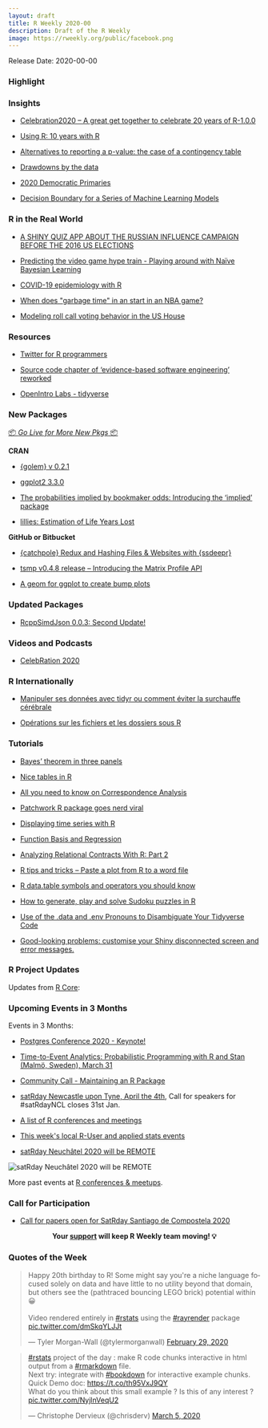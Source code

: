 ```yaml
---
layout: draft
title: R Weekly 2020-00
description: Draft of the R Weekly
image: https://rweekly.org/public/facebook.png
---
```


Release Date: 2020-00-00

###  Highlight



### Insights

+ [Celebration2020 – A great get together to celebrate 20 years of R-1.0.0](https://mail-wolf.de/?p=4612)

+ [Using R: 10 years with R](https://onunicornsandgenes.blog/2020/03/01/using-r-10-years-with-r/)

+ [Alternatives to reporting a p-value: the case of a contingency table](https://www.rdatagen.net/post/to-report-a-p-value-or-not-the-case-of-a-contingency-table/)

+ [Drawdowns by the data](https://osm.netlify.com/post/drawdowns/)

+ [2020 Democratic Primaries](https://austinwehrwein.com/dnc2020/)

+ [Decision Boundary for a Series of Machine Learning Models](https://lf0.com/post/machine-learning-boundary-conditions/machine-learning-boundary-conditions/)



### R in the Real World

+ [A SHINY QUIZ APP ABOUT THE RUSSIAN INFLUENCE CAMPAIGN BEFORE THE 2016 US ELECTIONS](http://skranz.github.io//r/2020/03/05/fbiraquiz.html)

+ [Predicting the video game hype train - Playing around with Naïve Bayesian Learning](https://rcrastinate.rbind.io/post/naive-bayesian-learning-video-games/)

+ [COVID-19 epidemiology with R](https://rviews.rstudio.com/2020/03/05/covid-19-epidemiology-with-r/)

+ [When does "garbage time" in an start in an NBA game? ](https://jtcies.com/2020/03/when-does-garbage-time-start/)

+ [Modeling roll call voting behavior in the US House](https://www.jtimm.net/2020/02/11/modeling-roll-call-voting-behavior/)



###  Resources

+ [Twitter for R programmers](https://www.t4rstats.com/)

+ [Source code chapter of ‘evidence-based software engineering’ reworked](http://shape-of-code.coding-guidelines.com/2020/02/29/source-code-chapter-of-evidence-based-software-engineering-reworked/)

+ [OpenIntro Labs - tidyverse](https://github.com/openintrostat/oilabs-tidy)


###  New Packages

<p class="added-hostname"><a href="https://rweekly.org/live" target="_blank" class="externalLink">📦 <i>Go Live for More New Pkgs</i> 📦</a></p>

**CRAN**

+ [{golem} v 0.2.1](https://cran.r-project.org/web/packages/golem/index.html)

+ [ggplot2 3.3.0](https://www.tidyverse.org/blog/2020/03/ggplot2-3-3-0/)

+ [The probabilities implied by bookmaker odds: Introducing the ‘implied’ package](http://opisthokonta.net/?p=1797)

+ [lillies: Estimation of Life Years Lost](https://cran.r-project.org/web/packages/lillies/index.html)


**GitHub or Bitbucket**

+ [{catchpole} Redux and Hashing Files & Websites with {ssdeepr}](https://rud.is/b/2020/03/04/catchpole-redux-and-hashing-files-websites-with-ssdeepr/)

+ [tsmp v0.4.8 release – Introducing the Matrix Profile API](https://r-posts.com/tsmp-v0-4-8-release-introducing-the-matrix-profile-api/)

+ [A geom for ggplot to create bump plots](https://github.com/davidsjoberg/ggbump)

### Updated Packages

+ [RcppSimdJson 0.0.3: Second Update!](http://dirk.eddelbuettel.com/blog/2020/03/04/#rcppsimdjson_0.0.3)

###  Videos and Podcasts

+ [CelebRation 2020](https://www.youtube.com/channel/UCqEdfW-1KUn_QQyQogxqLeA/)

### R Internationally

+ [Manipuler ses données avec tidyr ou comment éviter la surchauffe cérébrale](https://thinkr.fr/manipuler-ses-donnees-avec-tidyr-ou-tout-ce-que-vous-voulez-savoir-sur-le-pivot/)

+ [Opérations sur les fichiers et les dossiers sous R](https://thinkr.fr/operations-sur-les-fichiers-et-les-dossiers-sous-r/)

###  Tutorials

+ [Bayes’ theorem in three panels](https://www.tjmahr.com/bayes-theorem-in-three-panels/)

+ [Nice tables in R](https://fabiomarroni.wordpress.com/2020/03/04/nice-tables-in-r/)

+ [All you need to know on Correspondence Analysis](https://francoishusson.wordpress.com/2020/03/04/all-you-need-to-know-on-corespondence-analysis/)

+ [Patchwork R package goes nerd viral](https://www.littlemissdata.com/blog/patchwork)

+ [Displaying time series with R](https://codingclubuc3m.rbind.io/post/2020-03-03/)

+ [Function Basis and Regression](https://freakonometrics.hypotheses.org/60146)

+ [Analyzing Relational Contracts With R: Part 2](http://skranz.github.io//r/2020/03/02/RelationalContractsBlog2.html)

+ [R tips and tricks – Paste a plot from R to a word file](https://eranraviv.com/r-tips-and-tricks-paste-a-plot-from-r-to-a-word-file/)

+ [R data.table symbols and operators you should know](https://www.infoworld.com/article/3530348/r-datatable-symbols-and-operators-you-should-know.html)

+ [How to generate, play and solve Sudoku puzzles in R](https://medium.com/@tumuhimbisemoses/how-to-generate-play-and-solve-sudoku-puzzles-in-r-26761b056fe4)

+ [Use of the .data and .env Pronouns to Disambiguate Your Tidyverse Code](https://tinyheero.github.io/2020/03/01/use-data-env-pronouns-tidyverse.html)

+ [Good-looking problems: customise your Shiny disconnected screen and error messages.](https://sever.john-coene.com/)


<!--<div class="post-more-begin></div><div class="post-more-end"></div>-->

###  R Project Updates

Updates from [R Core](http://developer.r-project.org/blosxom.cgi/R-devel/NEWS):


###  Upcoming Events in 3 Months

Events in 3 Months:

+ [Postgres Conference 2020 - Keynote!](https://www.littlemissdata.com/blog/postgres2020)

+ [Time-to-Event Analytics: Probabilistic Programming with R and Stan (Malmö, Sweden), March 31](https://www.meetup.com/Skane-R-User-Group/events/268627833/)

+ [Community Call - Maintaining an R Package](https://ropensci.org/blog/2020/03/04/commcall-mar2020/)

+ [satRday Newcastle upon Tyne, April the 4th](https://newcastle2020.satrdays.org/), Call for speakers for #satRdayNCL closes 31st Jan.

+ [A list of R conferences and meetings](https://jumpingrivers.github.io/meetingsR/events.html)

+ [This week's local R-User and applied stats events](https://community.rstudio.com/c/irl)

+ [satRday Neuchâtel 2020 will be REMOTE](https://neuchatel2020.satrdays.org/)

![satRday Neuchâtel 2020 will be REMOTE](https://twitter.com/satRdayNeuCH/status/1234880042817204225)

More past events at [R conferences & meetups](https://conf.rweekly.org).



###  Call for Participation

+ [Call for papers open for SatRday Santiago de Compostela 2020](https://compostela2020.satrdays.org)


<p class="hide-support added-hostname support-rweekly" style="text-align: center;font-weight: bold;">Your <a class="non-visited externalLink" href="https://www.patreon.com/rweekly" onclick="pas(this)">support</a> will keep R Weekly team moving! 💡</p>

###  Quotes of the Week

<blockquote class="twitter-tweet"><p lang="en" dir="ltr">Happy 20th birthday to R! Some might say you&#39;re a niche language focused solely on data and have little to no utility beyond that domain, but others see the (pathtraced bouncing LEGO brick) potential within 😀<br><br>Video rendered entirely in <a href="https://twitter.com/hashtag/rstats?src=hash&amp;ref_src=twsrc%5Etfw">#rstats</a> using the <a href="https://twitter.com/hashtag/rayrender?src=hash&amp;ref_src=twsrc%5Etfw">#rayrender</a> package <a href="https://t.co/dmSkqYLJJt">pic.twitter.com/dmSkqYLJJt</a></p>&mdash; Tyler Morgan-Wall (@tylermorganwall) <a href="https://twitter.com/tylermorganwall/status/1233841641254862848?ref_src=twsrc%5Etfw">February 29, 2020</a></blockquote> <script async src="https://platform.twitter.com/widgets.js" charset="utf-8"></script>


<blockquote class="twitter-tweet"><p lang="en" dir="ltr"><a href="https://twitter.com/hashtag/rstats?src=hash&amp;ref_src=twsrc%5Etfw">#rstats</a> project of the day : make R code chunks interactive in html output from a <a href="https://twitter.com/hashtag/rmarkdown?src=hash&amp;ref_src=twsrc%5Etfw">#rmarkdown</a> file. <br>Next try: integrate with <a href="https://twitter.com/hashtag/bookdown?src=hash&amp;ref_src=twsrc%5Etfw">#bookdown</a> for interactive example chunks. Quick Demo doc: <a href="https://t.co/th95VxJ9QY">https://t.co/th95VxJ9QY</a><br>What do you think about this small example ? Is this of any interest ? <a href="https://t.co/NyjlnVeqU2">pic.twitter.com/NyjlnVeqU2</a></p>&mdash; Christophe Dervieux (@chrisderv) <a href="https://twitter.com/chrisderv/status/1235668163741839373?ref_src=twsrc%5Etfw">March 5, 2020</a></blockquote> <script async src="https://platform.twitter.com/widgets.js" charset="utf-8"></script>

